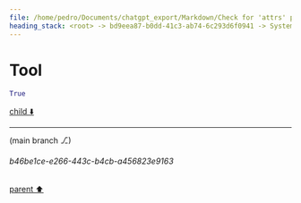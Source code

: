 ```yaml
---
file: /home/pedro/Documents/chatgpt_export/Markdown/Check for 'attrs' package..md
heading_stack: <root> -> bd9eea87-b0dd-41c3-ab74-6c293d6f0941 -> System -> ddd34f01-a564-4185-a4ca-fc6bf52c2a5b -> System -> aaa20153-27d7-424b-b1c4-04cec31ff68d -> User -> 4e0fdc8f-d7b1-4f61-a2f4-e0470137e4f3 -> Assistant -> a12c67fd-7b82-49b0-bd94-6a6ce28d1627 -> Tool
---
```

# Tool

```python
True
```

[child ⬇️](#b46be1ce-e266-443c-b4cb-a456823e9163)

---

(main branch ⎇)
###### b46be1ce-e266-443c-b4cb-a456823e9163
[parent ⬆️](#a12c67fd-7b82-49b0-bd94-6a6ce28d1627)
